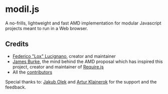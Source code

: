 modil.js
=========
A no-frills, lightweight and fast AMD implementation for modular Javascript projects meant to run in a Web browser.

Credits
-------
*	[Federico "Lox" Lucignano](https://plus.google.com/117046182016070432246 "Google profile"), creator and maintainer
*	[James Burke](https://github.com/jrburke), the mind behind the AMD proposal which has inspired this project, creator and maintainer of [Require.js](http://requirejs.org/)
*	All the [contributors](http://github.com/federico-lox/modil.js/contributors "modil.js contributors at GitHub")

Special thanks to:
[Jakub Olek](https://plus.google.com/112565259111817320425) and [Artur Klajnerok](https://plus.google.com/109367642971679785165) for the support and the feedback.